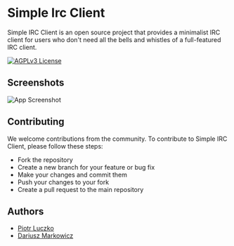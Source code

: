 # Simple Irc Client

Simple IRC Client is an open source project that provides a minimalist IRC client for users who don't need all the bells and whistles of a full-featured IRC client.

[![AGPLv3 License](https://img.shields.io/badge/License-AGPL%20v3-yellow.svg)](https://opensource.org/licenses/)

## Screenshots

![App Screenshot](https://via.placeholder.com/468x300?text=Screenshot)

## Contributing

We welcome contributions from the community. To contribute to Simple IRC Client, please follow these steps:

- Fork the repository
- Create a new branch for your feature or bug fix
- Make your changes and commit them
- Push your changes to your fork
- Create a pull request to the main repository

## Authors

- [Piotr Luczko](https://www.github.com/piotrluczko)
- [Dariusz Markowicz](https://www.github.com/dmarkowicz)

